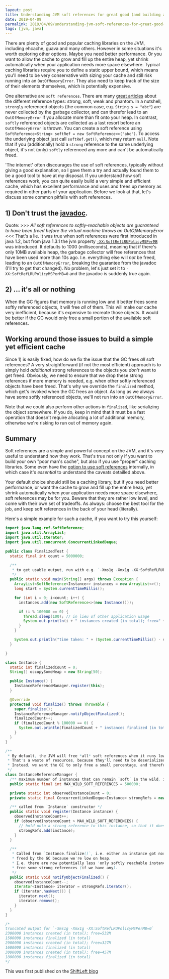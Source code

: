 ```yaml
---
layout: post
title: Understanding JVM soft references for great good (and building a cache)
date: 2019-04-09
permalink: 2019/04/09/understanding-jvm-soft-references-for-great-good-and-building-a-cache
tags: [jvm, java]
---
```


There are plenty of good and popular caching libraries on the JVM, including ehcache, guava and many others. However in some situations it's worth exploring other options. Maybe you need better performance. Or you want to allow the cache to grow and fill up the entire heap, yet shrink automatically when your application needs more space elsewhere. Typical caching libraries require you to define a static upper bound, which means you'll need to be very conservative with sizing your cache and still risk running into an `OutOfMemoryError`. They also need to keep track of the size of their elements themselves, which is potentially expensive.

One alternative are `soft references`. There are many [great articles](https://community.oracle.com/blogs/enicholas/2006/05/04/understanding-weak-references) about the different reference types: strong, soft, weak and phantom. In a nutshell, `strongly` referenced objects (the common case, e.g. `String s = "abc"`) are never collected by the garbage collector, and can therefor lead to an `OutOfMemoryError` if you allocate more than fit onto your heap. In contrast, `softly` referenced objects are collected as a last resort before an `OutOfMemoryError` is thrown.
You can create a soft reference using `SoftReference<String> softRef = new SoftReference<>("abc")`. To access the underlying object just call `softRef.get()`, which may return `null`. Note that if you (additionally) hold a `strong` reference to the same underlying object, it's not (only) `softly` referenced any more and can't be automatically freed.

'The internet' often discourages the use of soft references, typically without giving a good explanation, so I gave them a try and actually found them to be a good tool to have at my disposal. If you understand how soft references work, you can quite easily build a very simple and efficient cache, which has excellent performance and uses and frees up memory as required in other parts of your application. Before we look at that, let's discuss some common pitfalls with soft references.

## 1) Don't trust the [javadoc](https://docs.oracle.com/en/java/javase/11/docs/api/java.base/java/lang/ref/SoftReference.html).
Quote: >>> _All soft references to softly-reachable objects are guaranteed to have been freed before the virtual machine throws an OutOfMemoryError_ <<<
That's a lie. It was true when soft references were first introduced in java 1.2, but from java 1.3.1 the jvm property [`-XX:SoftRefLRUPolicyMSPerMB`](https://www.oracle.com/technetwork/java/hotspotfaq-138619.html#gc_softrefs) was introduced. It defaults to 1000 (milliseconds), meaning that if there's only 10MB available heap, the garbage collector will free references that have been used more than 10s ago. I.e. everything else will _not_ be freed, leading to an `OutOfMemoryError`, breaking the guarantee from the javadoc (I'll try to get that changed). 
No problem, let's just set it to `-XX:SoftRefLRUPolicyMSPerMB=0` and the javadoc is suddenly true again.

## 2) ... it's all or nothing
When the GC figures that memory is running low and it better frees some softly referenced objects, it will free _all_ of them. This will make our cache very inefficient, because it's expensive to recreate those objects. It would be better if the GC would only free a small portion of the available soft references. 

## Working around those issues to build a simple yet efficient cache
Since 1) is easily fixed, how do we fix the issue that the GC frees _all_ soft references? A very straightforward (if not the most efficient) approach is to simply hold *additional* strong references to the objects you *don't* want to get freed.
Obviously, we need to ensure that we drop these strong references if more memory is needed, e.g. when other softly referenced objects have been freed. That's why we override the `finalized` method, which get's invoked when the GC frees an object. As long as we always have some softly referenced objects, we'll not run into an `OutOfMemoryError`. 

Note that we could also perform other actions in `finalized`, like serializing the object somewhere. If you do, keep in mind that it must be a fast operation that doesn't require allocating a lot of additional memory, otherwise we're risking to run out of memory again. 

## Summary
Soft references are a simple and powerful concept on the JVM, and it's very useful to understand how they work. That's true not only if you want to build your own "poor man's cache", but also if you use "proper" caching libraries. Some even have the [option to use soft references](https://google.github.io/guava/releases/snapshot/api/docs/com/google/common/cache/CacheBuilder.html#softValues--) internally, in which case it's _essential_ to understand the caveats detailled above. 

Your default choice should still be a caching library, but if you need better performance, or want the cache to grow and fill up the entire heap, yet shrink automatically when your application needs more space elsewhere, soft references may be for you. Beware that they are rather low level, and come with their own set of tradeoffs. As always: choose the best tool for the job, and keep soft references in the back of your head (literally). 

Here's a simple example for such a cache, if you want to try this yourself:

```java
import java.lang.ref.SoftReference;
import java.util.ArrayList;
import java.util.Iterator;
import java.util.concurrent.ConcurrentLinkedDeque;

public class FinalizedTest {
  static final int count = 5000000;

  /**
   * to get usable output, run with e.g. `-Xms1g -Xmx1g -XX:SoftRefLRUPolicyMSPerMB=0`
   */
  public static void main(String[] args) throws Exception {
    ArrayList<SoftReference<Instance>> instances = new ArrayList<>();
    long start = System.currentTimeMillis();

    for (int i = 0; i<count; i++) {
      instances.add(new SoftReference<>(new Instance()));

      if (i % 100000 == 0) {
        Thread.sleep(100); // in lieu of other application usage
        System.out.println(i + " instances created (in total); free=" + Runtime.getRuntime().freeMemory() / 1024 / 1024 + "M");
      }
    }

    System.out.println("time taken: " + (System.currentTimeMillis() - start));
  }

}

class Instance {
  static int finalizedCount = 0;
  String[] occupySomeHeap = new String[50];

  public Instance() {
    InstanceReferenceManager.register(this);
  }

  @Override
  protected void finalize() throws Throwable {
    super.finalize();
    InstanceReferenceManager.notifyObjectFinalized();
    finalizedCount++;
    if (finalizedCount % 100000 == 0) {
      System.out.println(finalizedCount + " instances finalized (in total)");
    }
  }
}

/**
 * By default, the JVM will free *all* soft references when it runs low on memory.
 * That's a waste of resources, because they'll need to be deserialized back from disk, which is expensive.
 * Instead, we want the GC to only free a small percentage, and therefor we hold onto the rest via strong references.
 */
class InstanceReferenceManager {
  /** maximum number of instances that can remain `soft` in the wild, i.e. we won't hold a strong reference to them */
  public static final int MAX_WILD_SOFT_REFERENCES = 500000;

  private static int observedInstanceCount = 0;
  private static final ConcurrentLinkedDeque<Instance> strongRefs = new ConcurrentLinkedDeque<>(); //using LinkedList because `Iterator.remove(Object)` is O(1)

  /** called from `Instance` constructor */
  public static void register(Instance instance) {
    observedInstanceCount++;
    if (observedInstanceCount > MAX_WILD_SOFT_REFERENCES) {
      // hold onto a strong reference to this instance, so that it doesn't get freed by the GC when we're low on memory
      strongRefs.add(instance);
    }
  }

  /**
   * Called from `Instance.finalize()`, i.e. either an instance got normally finalized or it got
   * freed by the GC because we're low on heap.
   * I.e. there are now potentially less 'only softly reachable instances' in the wild, so we should
   * free some strong references (if we have any).
   */
  public static void notifyObjectFinalized() {
    observedInstanceCount--;
    Iterator<Instance> iterator = strongRefs.iterator();
    if (iterator.hasNext()) {
      iterator.next();
      iterator.remove();
    }
  }
}

/*
truncated output for `-Xms1g -Xmx1g -XX:SoftRefLRUPolicyMSPerMB=0`
2300000 instances created (in total); free=532M
1500000 instances finalized (in total)
2900000 instances created (in total); free=327M
1600000 instances finalized (in total)
3000000 instances created (in total); free=457M
1800000 instances finalized (in total)
*/
```

This was first published on the [ShiftLeft blog](https://blog.shiftleft.io/understanding-jvm-soft-references-for-great-good-and-building-a-cache-244a4f7bb85d)
